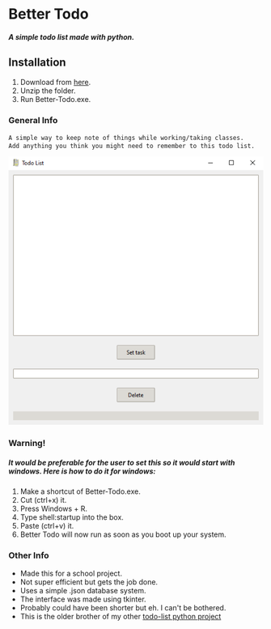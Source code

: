 # Better Todo #
##### A simple todo list made with python.

## Installation 
1. Download from [here](https://github.com/brtcrt/Better-Todo/releases).
2. Unzip the folder.
3. Run Better-Todo.exe.

### General Info
```
A simple way to keep note of things while working/taking classes. 
Add anything you think you might need to remember to this todo list.
``` 

![Image](photo.png)

### Warning!
##### It would be preferable for the user to set this so it would start with windows. Here is how to do it for windows:
1. Make a shortcut of Better-Todo.exe.
2. Cut (ctrl+x) it.
3. Press Windows + R.
4. Type shell:startup into the box. 
5. Paste (ctrl+v) it.
6. Better Todo will now run as soon as you boot up your system.

### Other Info
- Made this for a school project.
- Not super efficient but gets the job done. 
- Uses a simple .json database system. 
- The interface was made using tkinter.
- Probably could have been shorter but eh. I can't be bothered.
- This is the older brother of my other [todo-list python project](https://github.com/brtcrt/Short-Python-Todo-List)